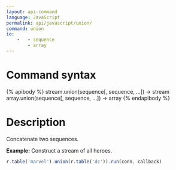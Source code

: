 ```yaml
---
layout: api-command
language: JavaScript
permalink: api/javascript/union/
command: union
io:
    -   - sequence
        - array
---
```


# Command syntax #

{% apibody %}
stream.union(sequence[, sequence, ...]) &rarr; stream
array.union(sequence[, sequence, ...]) &rarr; array
{% endapibody %}

# Description #

Concatenate two sequences.

__Example:__ Construct a stream of all heroes.

```js
r.table('marvel').union(r.table('dc')).run(conn, callback)
```
